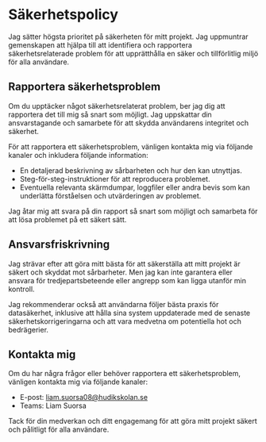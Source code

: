 # Säkerhetspolicy

Jag sätter högsta prioritet på säkerheten för mitt projekt. Jag uppmuntrar gemenskapen att hjälpa till att identifiera och rapportera säkerhetsrelaterade problem för att upprätthålla en säker och tillförlitlig miljö för alla användare.

## Rapportera säkerhetsproblem

Om du upptäcker något säkerhetsrelaterat problem, ber jag dig att rapportera det till mig så snart som möjligt. Jag uppskattar din ansvarstagande och samarbete för att skydda användarens integritet och säkerhet.

För att rapportera ett säkerhetsproblem, vänligen kontakta mig via följande kanaler och inkludera följande information:

- En detaljerad beskrivning av sårbarheten och hur den kan utnyttjas.
- Steg-för-steg-instruktioner för att reproducera problemet.
- Eventuella relevanta skärmdumpar, loggfiler eller andra bevis som kan underlätta förståelsen och utvärderingen av problemet.

Jag åtar mig att svara på din rapport så snart som möjligt och samarbeta för att lösa problemet på ett säkert sätt.

## Ansvarsfriskrivning

Jag strävar efter att göra mitt bästa för att säkerställa att mitt projekt är säkert och skyddat mot sårbarheter. Men jag kan inte garantera eller ansvara för tredjepartsbeteende eller angrepp som kan ligga utanför min kontroll.

Jag rekommenderar också att användarna följer bästa praxis för datasäkerhet, inklusive att hålla sina system uppdaterade med de senaste säkerhetskorrigeringarna och att vara medvetna om potentiella hot och bedrägerier.


## Kontakta mig

Om du har några frågor eller behöver rapportera ett säkerhetsproblem, vänligen kontakta mig via följande kanaler:

- E-post: liam.suorsa08@hudikskolan.se
- Teams: Liam Suorsa

Tack för din medverkan och ditt engagemang för att göra mitt projekt säkert och pålitligt för alla användare.
